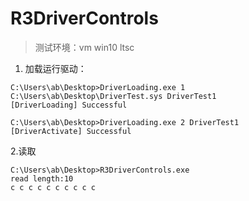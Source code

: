 # R3DriverControls

> 测试环境：vm win10 ltsc

1. 加载运行驱动：

```shell
C:\Users\ab\Desktop>DriverLoading.exe 1 C:\Users\ab\Desktop\DriverTest.sys DriverTest1
[DriverLoading] Successful

C:\Users\ab\Desktop>DriverLoading.exe 2 DriverTest1
[DriverActivate] Successful
```

2.读取

```shell
C:\Users\ab\Desktop>R3DriverControls.exe
read length:10
c c c c c c c c c c
```

